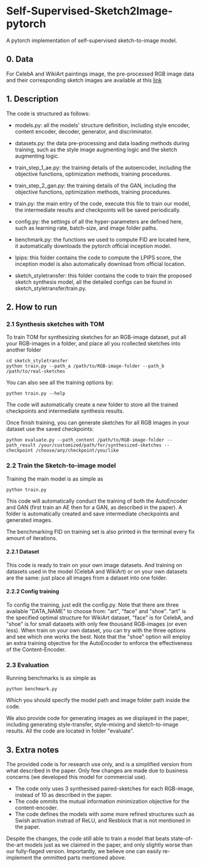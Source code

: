 # Self-Supervised-Sketch2Image-pytorch
A pytorch implementation of self-supervised sketch-to-image model.

## 0. Data
For CelebA and WikiArt paintings image, the pre-processed RGB image data and their corresponding sketch images are available at this [link](https://drive.google.com/drive/folders/1nBvan8xnEMQpM39sJYd1fH0B-QFdzRxK?usp=sharing)

## 1. Description
The code is structured as follows:
* models.py: all the models' structure definition, including style encoder, content encoder, decoder, generator, and discriminator.

* datasets.py: the data pre-processing and data loading methods during training, such as the style image augmenting logic and the sketch augmenting logic.

* train_step_1_ae.py: the training details of the autoencoder, including the objective functions, optimization methods, training procedures.

* train_step_2_gan.py: the training details of the GAN, including the objective functions, optimization methods, training procedures.

* train.py: the main entry of the code, execute this file to train our model, the intermediate results and checkpoints will be saved periodically.

* config.py: the settings of all the hyper-parameters are defined here, such as learning rate, batch-size, and image folder paths.

* benchmark.py: the functions we used to compute FID are located here, it automatically downloads the pytorch official inception model. 

* lpips: this folder contains the code to compute the LPIPS score, the inception model is also automatically download from official location.

* sketch_styletransfer: this folder contains the code to train the proposed sketch synthesis model, all the detailed configs can be found in sketch_styletransfer/train.py.

## 2. How to run
### 2.1 Synthesis sketches with TOM 
To train TOM for synthesizing sketches for an RGB-image dataset, put all your RGB-images in a folder, and place all you rcollected sketches into another folder
```
cd sketch_styletransfer
python train.py --path_a /path/to/RGB-image-folder --path_b /path/to/real-sketches
```
You can also see all the training options by:
```
python train.py --help
```
The code will automatically create a new folder to store all the trained checkpoints and intermediate synthesis results.

Once finish training, you can generate sketches for all RGB images in your dataset use the saved checkpoints:
```
python evaluate.py --path_content /path/to/RGB-image-folder --path_result /your/customized/path/for/synthesized-sketches --checkpoint /choose/any/checkpoint/you/like
```

### 2.2 Train the Sketch-to-image model

Training the main model is as simple as
```
python train.py 
```
This code will automatically conduct the training of both the AutoEncoder and GAN (first train an AE then for a GAN, as described in the paper). A folder is automatically created and save intermediate checkpoints and generated images.

The benchmarking FID on training set is also printed in the terminal every fix amount of iterations.


#### 2.2.1 Dataset
This code is ready to train on your own image datasets. And training on datasets used in the model (CelebA and WikiArt) or on your own datasets are the same: just place all images from a dataset into one folder.

#### 2.2.2 Config training
To config the training, just edit the config.py. Note that there are three available "DATA_NAME" to choose from: "art", "face" and "shoe". "art" is the specified optimal structure for WikiArt dataset, "face" is for CelebA, and "shoe" is for small datasets with only few thousand RGB-images (or even less). When train on your own dataset, you can try with the three options and see which one works the best. Note that the "shoe" option will employ an extra training objective for the AutoEncoder to enforce the effectiveness of the Content-Encoder.

### 2.3 Evaluation
Running benchmarks is as simple as
```
python benchmark.py
```
Which you should specify the model path and image folder path inside the code.

We also provide code for generating images as we displayed in the paper, including generating style-transfer, style-mixing and sketch-to-image results.
All the code are located in folder "evaluate". 




## 3. Extra notes
The provided code is for research use only, and is a simplified version from what described in the paper. Only few changes are made due to business concerns (we developed this model for commercial use).
* The code only uses 3 synthesised paired-sketches for each RGB-image, instead of 10 as described in the paper.
* The code ommits the mutual information minimization objective for the content-encoder.
* The code defines the models with some more refined structures such as Swish activation instrad of ReLU, and Resblock that is not mentioned in the paper.

Despite the changes, the code still able to train a model that beats state-of-the-art models just as we claimed in the paper, and only slightly worse than our fully-flaged version. Importantly, we believe one can easily re-implement the ommitted parts mentioned above.
